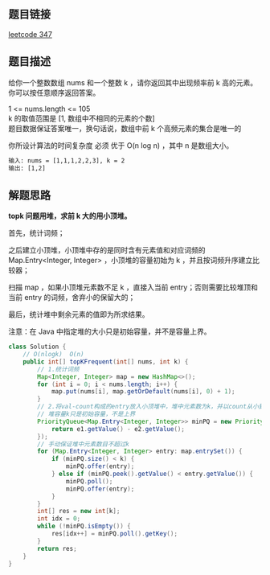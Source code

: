 ## 题目链接

[leetcode 347](https://leetcode.cn/problems/top-k-frequent-elements/)

## 题目描述

给你一个整数数组 nums 和一个整数 k ，请你返回其中出现频率前 k 高的元素。你可以按任意顺序返回答案。

1 <= nums.length <= 105  
k 的取值范围是 [1, 数组中不相同的元素的个数]  
题目数据保证答案唯一，换句话说，数组中前 k 个高频元素的集合是唯一的  

你所设计算法的时间复杂度 必须 优于 O(n log n) ，其中 n 是数组大小。

```html
输入: nums = [1,1,1,2,2,3], k = 2
输出: [1,2]
```

## 解题思路

**topk 问题用堆，求前 k 大的用小顶堆。**  

首先，统计词频；  

之后建立小顶堆，小顶堆中存的是同时含有元素值和对应词频的 Map.Entry<Integer, Integer> ，小顶堆的容量初始为 k ，并且按词频升序建立比较器；  

扫描 map ，如果小顶堆元素数不足 k ，直接入当前 entry；否则需要比较堆顶和当前 entry 的词频，舍弃小的保留大的；  

最后，统计堆中剩余元素的值即为所求结果。  

注意：在 Java 中指定堆的大小只是初始容量，并不是容量上界。

```java
class Solution {
    // O(nlogk)  O(n) 
    public int[] topKFrequent(int[] nums, int k) {
        // 1.统计词频
        Map<Integer, Integer> map = new HashMap<>();
        for (int i = 0; i < nums.length; i++) {
            map.put(nums[i], map.getOrDefault(nums[i], 0) + 1);
        }
        // 2.将val-count构成的entry放入小顶堆中，堆中元素数为k，并以count从小到大排序
        // 堆容量k只是初始容量，不是上界
        PriorityQueue<Map.Entry<Integer, Integer>> minPQ = new PriorityQueue<>(k, (e1, e2) -> {
            return e1.getValue() - e2.getValue();
        });
        // 手动保证堆中元素数目不超过k
        for (Map.Entry<Integer, Integer> entry: map.entrySet()) {
            if (minPQ.size() < k) {
                minPQ.offer(entry);
            } else if (minPQ.peek().getValue() < entry.getValue()) {
                minPQ.poll();
                minPQ.offer(entry);
            }
        }
        int[] res = new int[k];
        int idx = 0;
        while (!minPQ.isEmpty()) {
            res[idx++] = minPQ.poll().getKey();
        }
        return res;
    }
}
```

